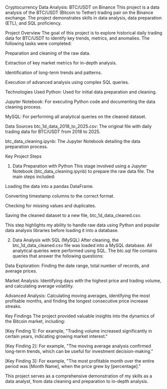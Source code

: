Cryptocurrency Data Analysis: BTC/USDT on Binance
This project is a data analysis of the BTC/USDT (Bitcoin to Tether) trading pair on the Binance exchange. The project demonstrates skills in data analysis, data preparation (ETL), and SQL proficiency.

Project Overview
The goal of this project is to explore historical daily trading data for BTC/USDT to identify key trends, metrics, and anomalies. The following tasks were completed:

Preparation and cleaning of the raw data.

Extraction of key market metrics for in-depth analysis.

Identification of long-term trends and patterns.

Execution of advanced analysis using complex SQL queries.

Technologies Used
Python: Used for initial data preparation and cleaning.

Jupyter Notebook: For executing Python code and documenting the data cleaning process.

MySQL: For performing all analytical queries on the cleaned dataset.

Data Sources
btc_1d_data_2018_to_2025.csv: The original file with daily trading data for BTC/USDT from 2018 to 2025.

btc_data_cleaning.ipynb: The Jupyter Notebook detailing the data preparation process.

Key Project Steps
1. Data Preparation with Python
This stage involved using a Jupyter Notebook (btc_data_cleaning.ipynb) to prepare the raw data file. The main steps included:

Loading the data into a pandas DataFrame.

Converting timestamp columns to the correct format.

Checking for missing values and duplicates.

Saving the cleaned dataset to a new file, btc_1d_data_cleaned.csv.

This step highlights my ability to handle raw data using Python and popular data analysis libraries before loading it into a database.

2. Data Analysis with SQL (MySQL)
After cleaning, the btc_1d_data_cleaned.csv file was loaded into a MySQL database. All analytical queries were performed using SQL. The btc.sql file contains queries that answer the following questions:

Data Exploration: Finding the date range, total number of records, and average prices.

Market Analysis: Identifying days with the highest price and trading volume, and calculating average volatility.

Advanced Analysis: Calculating moving averages, identifying the most profitable months, and finding the longest consecutive price increase streaks.

Key Findings
The project provided valuable insights into the dynamics of the Bitcoin market, including:

[Key Finding 1]: For example, "Trading volume increased significantly in certain years, indicating growing market interest."

[Key Finding 2]: For example, "The moving average analysis confirmed long-term trends, which can be useful for investment decision-making."

[Key Finding 3]: For example, "The most profitable month over the entire period was [Month Name], when the price grew by [percentage]."

This project serves as a comprehensive demonstration of my skills as a data analyst, from data cleaning and preparation to in-depth analysis.
